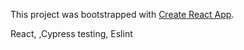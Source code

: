 This project was bootstrapped with [Create React App](https://github.com/facebook/create-react-app).

React, ,Cypress testing, Eslint